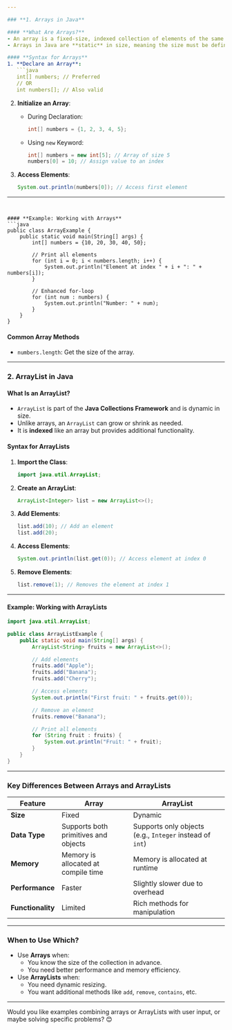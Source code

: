 ```yaml
---

### **1. Arrays in Java**

#### **What Are Arrays?**
- An array is a fixed-size, indexed collection of elements of the same type.
- Arrays in Java are **static** in size, meaning the size must be defined at the time of creation.

#### **Syntax for Arrays**
1. **Declare an Array**:
   ```java
   int[] numbers; // Preferred
   // OR
   int numbers[]; // Also valid
   ```

2. **Initialize an Array**:
   - During Declaration:
     ```java
     int[] numbers = {1, 2, 3, 4, 5};
     ```
   - Using `new` Keyword:
     ```java
     int[] numbers = new int[5]; // Array of size 5
     numbers[0] = 10; // Assign value to an index
     ```

3. **Access Elements**:
   ```java
   System.out.println(numbers[0]); // Access first element
   ```

---
```


#### **Example: Working with Arrays**
```java
public class ArrayExample {
    public static void main(String[] args) {
        int[] numbers = {10, 20, 30, 40, 50};

        // Print all elements
        for (int i = 0; i < numbers.length; i++) {
            System.out.println("Element at index " + i + ": " + numbers[i]);
        }

        // Enhanced for-loop
        for (int num : numbers) {
            System.out.println("Number: " + num);
        }
    }
}
```

#### **Common Array Methods**
- `numbers.length`: Get the size of the array.

---

### **2. ArrayList in Java**

#### **What Is an ArrayList?**
- `ArrayList` is part of the **Java Collections Framework** and is dynamic in size.
- Unlike arrays, an `ArrayList` can grow or shrink as needed.
- It is **indexed** like an array but provides additional functionality.

#### **Syntax for ArrayLists**
1. **Import the Class**:
   ```java
   import java.util.ArrayList;
   ```

2. **Create an ArrayList**:
   ```java
   ArrayList<Integer> list = new ArrayList<>();
   ```

3. **Add Elements**:
   ```java
   list.add(10); // Add an element
   list.add(20);
   ```

4. **Access Elements**:
   ```java
   System.out.println(list.get(0)); // Access element at index 0
   ```

5. **Remove Elements**:
   ```java
   list.remove(1); // Removes the element at index 1
   ```

---

#### **Example: Working with ArrayLists**
```java
import java.util.ArrayList;

public class ArrayListExample {
    public static void main(String[] args) {
        ArrayList<String> fruits = new ArrayList<>();

        // Add elements
        fruits.add("Apple");
        fruits.add("Banana");
        fruits.add("Cherry");

        // Access elements
        System.out.println("First fruit: " + fruits.get(0));

        // Remove an element
        fruits.remove("Banana");

        // Print all elements
        for (String fruit : fruits) {
            System.out.println("Fruit: " + fruit);
        }
    }
}
```

---

### **Key Differences Between Arrays and ArrayLists**

| **Feature**         | **Array**                          | **ArrayList**                     |
|----------------------|-------------------------------------|------------------------------------|
| **Size**            | Fixed                              | Dynamic                           |
| **Data Type**       | Supports both primitives and objects | Supports only objects (e.g., `Integer` instead of `int`) |
| **Memory**          | Memory is allocated at compile time | Memory is allocated at runtime    |
| **Performance**     | Faster                             | Slightly slower due to overhead   |
| **Functionality**   | Limited                            | Rich methods for manipulation     |

---

### **When to Use Which?**
- Use **Arrays** when:
  - You know the size of the collection in advance.
  - You need better performance and memory efficiency.
- Use **ArrayLists** when:
  - You need dynamic resizing.
  - You want additional methods like `add`, `remove`, `contains`, etc.

---

Would you like examples combining arrays or ArrayLists with user input, or maybe solving specific problems? 😊